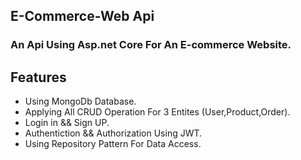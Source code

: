 ## E-Commerce-Web Api

### An Api Using Asp.net Core For An E-commerce Website.

## Features
* Using MongoDb Database.
* Applying All CRUD Operation For 3 Entites (User,Product,Order).
* Login in && Sign UP.
* Authentiction && Authorization Using JWT.
* Using Repository Pattern For Data Access.
